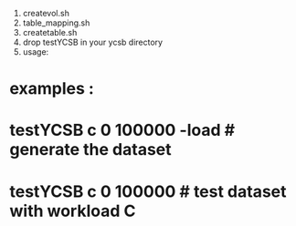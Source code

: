 1. createvol.sh
2. table_mapping.sh
3. createtable.sh
4. drop testYCSB in your ycsb directory
5.  usage:
# examples :
#       testYCSB c 0 100000 -load       # generate the dataset
#       testYCSB c 0 100000             # test dataset with workload C
#

